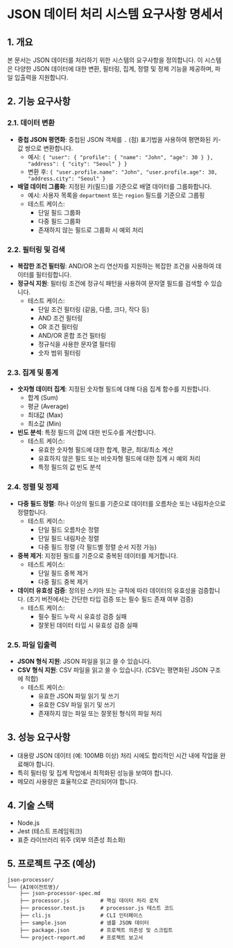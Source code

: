 # JSON 데이터 처리 시스템 요구사항 명세서

## 1. 개요
본 문서는 JSON 데이터를 처리하기 위한 시스템의 요구사항을 정의합니다. 이 시스템은 다양한 JSON 데이터에 대한 변환, 필터링, 집계, 정렬 및 정제 기능을 제공하며, 파일 입출력을 지원합니다.

## 2. 기능 요구사항

### 2.1. 데이터 변환
- **중첩 JSON 평면화**: 중첩된 JSON 객체를 `.` (점) 표기법을 사용하여 평면화된 키-값 쌍으로 변환합니다.
  - 예시: `{ "user": { "profile": { "name": "John", "age": 30 } }, "address": { "city": "Seoul" } }`
  - 변환 후: `{ "user.profile.name": "John", "user.profile.age": 30, "address.city": "Seoul" }`
- **배열 데이터 그룹화**: 지정된 키(필드)를 기준으로 배열 데이터를 그룹화합니다.
  - 예시: 사용자 목록을 `department` 또는 `region` 필드를 기준으로 그룹핑
  - 테스트 케이스:
    - 단일 필드 그룹화
    - 다중 필드 그룹화
    - 존재하지 않는 필드로 그룹화 시 예외 처리

### 2.2. 필터링 및 검색
- **복잡한 조건 필터링**: AND/OR 논리 연산자를 지원하는 복잡한 조건을 사용하여 데이터를 필터링합니다.
- **정규식 지원**: 필터링 조건에 정규식 패턴을 사용하여 문자열 필드를 검색할 수 있습니다.
  - 테스트 케이스:
    - 단일 조건 필터링 (같음, 다름, 크다, 작다 등)
    - AND 조건 필터링
    - OR 조건 필터링
    - AND/OR 혼합 조건 필터링
    - 정규식을 사용한 문자열 필터링
    - 숫자 범위 필터링

### 2.3. 집계 및 통계
- **숫자형 데이터 집계**: 지정된 숫자형 필드에 대해 다음 집계 함수를 지원합니다.
  - 합계 (Sum)
  - 평균 (Average)
  - 최대값 (Max)
  - 최소값 (Min)
- **빈도 분석**: 특정 필드의 값에 대한 빈도수를 계산합니다.
  - 테스트 케이스:
    - 유효한 숫자형 필드에 대한 합계, 평균, 최대/최소 계산
    - 유효하지 않은 필드 또는 비숫자형 필드에 대한 집계 시 예외 처리
    - 특정 필드의 값 빈도 분석

### 2.4. 정렬 및 정제
- **다중 필드 정렬**: 하나 이상의 필드를 기준으로 데이터를 오름차순 또는 내림차순으로 정렬합니다.
  - 테스트 케이스:
    - 단일 필드 오름차순 정렬
    - 단일 필드 내림차순 정렬
    - 다중 필드 정렬 (각 필드별 정렬 순서 지정 가능)
- **중복 제거**: 지정된 필드를 기준으로 중복된 데이터를 제거합니다.
  - 테스트 케이스:
    - 단일 필드 중복 제거
    - 다중 필드 중복 제거
- **데이터 유효성 검증**: 정의된 스키마 또는 규칙에 따라 데이터의 유효성을 검증합니다. (초기 버전에서는 간단한 타입 검증 또는 필수 필드 존재 여부 검증)
  - 테스트 케이스:
    - 필수 필드 누락 시 유효성 검증 실패
    - 잘못된 데이터 타입 시 유효성 검증 실패

### 2.5. 파일 입출력
- **JSON 형식 지원**: JSON 파일을 읽고 쓸 수 있습니다.
- **CSV 형식 지원**: CSV 파일을 읽고 쓸 수 있습니다. (CSV는 평면화된 JSON 구조에 적합)
  - 테스트 케이스:
    - 유효한 JSON 파일 읽기 및 쓰기
    - 유효한 CSV 파일 읽기 및 쓰기
    - 존재하지 않는 파일 또는 잘못된 형식의 파일 처리

## 3. 성능 요구사항
- 대용량 JSON 데이터 (예: 100MB 이상) 처리 시에도 합리적인 시간 내에 작업을 완료해야 합니다.
- 특히 필터링 및 집계 작업에서 최적화된 성능을 보여야 합니다.
- 메모리 사용량은 효율적으로 관리되어야 합니다.

## 4. 기술 스택
- Node.js
- Jest (테스트 프레임워크)
- 표준 라이브러리 위주 (외부 의존성 최소화)

## 5. 프로젝트 구조 (예상)
```
json-processor/
└── {AI에이전트명}/
    ├── json-processor-spec.md
    ├── processor.js          # 핵심 데이터 처리 로직
    ├── processor.test.js     # processor.js 테스트 코드
    ├── cli.js                # CLI 인터페이스
    ├── sample.json           # 샘플 JSON 데이터
    ├── package.json          # 프로젝트 의존성 및 스크립트
    └── project-report.md     # 프로젝트 보고서
